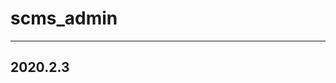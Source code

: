 # scms_admin

------

## 2020.2.3

[Springboot错误处理机制]: https://blog.csdn.net/WMY1230/article/details/103724078

